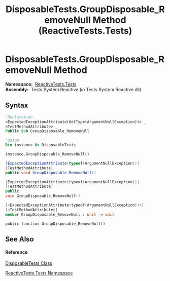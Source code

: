 ﻿---
title: DisposableTests.GroupDisposable_RemoveNull Method  (ReactiveTests.Tests)
TOCTitle: GroupDisposable_RemoveNull Method
ms:assetid: M:ReactiveTests.Tests.DisposableTests.GroupDisposable_RemoveNull
ms:mtpsurl: https://msdn.microsoft.com/en-us/library/reactivetests.tests.disposabletests.groupdisposable_removenull(v=VS.103)
ms:contentKeyID: 36620549
ms.date: 06/28/2011
mtps_version: v=VS.103
f1_keywords:
- ReactiveTests.Tests.DisposableTests.GroupDisposable_RemoveNull
dev_langs:
- CSharp
- JScript
- VB
- FSharp
- c++
---

# DisposableTests.GroupDisposable\_RemoveNull Method

**Namespace:**  [ReactiveTests.Tests](hh289046\(v=vs.103\).md)  
**Assembly:**  Tests.System.Reactive (in Tests.System.Reactive.dll)

## Syntax

``` vb
'Declaration
<ExpectedExceptionAttribute(GetType(ArgumentNullException))> _
<TestMethodAttribute> _
Public Sub GroupDisposable_RemoveNull
```

``` vb
'Usage
Dim instance As DisposableTests

instance.GroupDisposable_RemoveNull()
```

``` csharp
[ExpectedExceptionAttribute(typeof(ArgumentNullException))]
[TestMethodAttribute]
public void GroupDisposable_RemoveNull()
```

``` c++
[ExpectedExceptionAttribute(typeof(ArgumentNullException))]
[TestMethodAttribute]
public:
void GroupDisposable_RemoveNull()
```

``` fsharp
[<ExpectedExceptionAttribute(typeof(ArgumentNullException))>]
[<TestMethodAttribute>]
member GroupDisposable_RemoveNull : unit -> unit 
```

``` jscript
public function GroupDisposable_RemoveNull()
```

## See Also

#### Reference

[DisposableTests Class](hh315231\(v=vs.103\).md)

[ReactiveTests.Tests Namespace](hh289046\(v=vs.103\).md)

